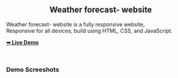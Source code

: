 <h2 align="center">Weather forecast- website</h2>

  Weather forecast- website is a fully responsive website, <br />Responsive for all devices, build using HTML, CSS, and JavaScript.

  <a href="https://mehakgaddi.github.io/Weather-Forecast/"><strong>➥ Live Demo</strong></a>

</div>

<br />

### Demo Screeshots
